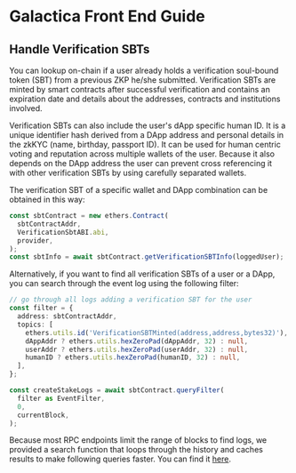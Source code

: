# Galactica Front End Guide

## Handle Verification SBTs

You can lookup on-chain if a user already holds a verification soul-bound token (SBT) from a previous ZKP he/she submitted.
Verification SBTs are minted by smart contracts after successful verification and contains an expiration date and details about the addresses, contracts and institutions involved.

Verification SBTs can also include the user's dApp specific human ID. It is a unique identifier hash derived from a DApp address and personal details in the zkKYC (name, birthday, passport ID). It can be used for human centric voting and reputation across multiple wallets of the user. Because it also depends on the DApp address the user can prevent cross referencing it with other verification SBTs by using carefully separated wallets.

The verification SBT of a specific wallet and DApp combination can be obtained in this way:

```typescript
const sbtContract = new ethers.Contract(
  sbtContractAddr,
  VerificationSbtABI.abi,
  provider,
);
const sbtInfo = await sbtContract.getVerificationSBTInfo(loggedUser);
```

Alternatively, if you want to find all verification SBTs of a user or a DApp, you can search through the event log using the following filter:

```typescript
// go through all logs adding a verification SBT for the user
const filter = {
  address: sbtContractAddr,
  topics: [
    ethers.utils.id('VerificationSBTMinted(address,address,bytes32)'),
    dAppAddr ? ethers.utils.hexZeroPad(dAppAddr, 32) : null,
    userAddr ? ethers.utils.hexZeroPad(userAddr, 32) : null,
    humanID ? ethers.utils.hexZeroPad(humanID, 32) : null,
  ],
};

const createStakeLogs = await sbtContract.queryFilter(
  filter as EventFilter,
  0,
  currentBlock,
);
```

Because most RPC endpoints limit the range of blocks to find logs, we provided a search function that loops through the history and caches results to make following queries faster. You can find it [here](https://github.com/Galactica-corp/galactica-snap/blob/ceda66ed60c6249a6239e1b789dc38a9344037d5/packages/site/src/utils/zkCertTools.ts#L59).
